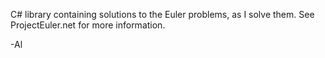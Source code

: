 C# library containing solutions to the Euler problems, as I solve them. See ProjectEuler.net for more information.

-Al